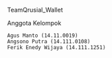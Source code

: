 TeamQrusial_Wallet

Anggota Kelompok

    Agus Manto (14.11.0019)
    Angsono Putra (14.111.0108)
    Ferik Enedy Wijaya (14.111.1251)
